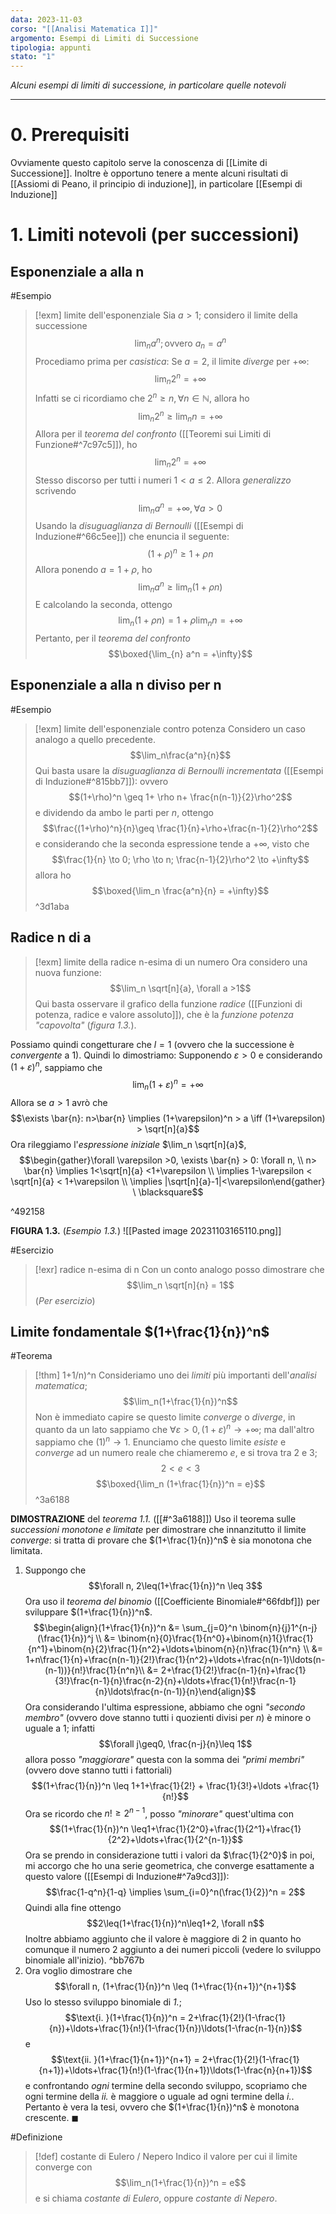 ```yaml
---
data: 2023-11-03
corso: "[[Analisi Matematica I]]"
argomento: Esempi di Limiti di Successione
tipologia: appunti
stato: "1"
---
```

*Alcuni esempi di limiti di successione, in particolare quelle notevoli*
- - -
# 0. Prerequisiti
Ovviamente questo capitolo serve la conoscenza di [[Limite di Successione]]. 
Inoltre è opportuno tenere a mente alcuni risultati di [[Assiomi di Peano, il principio di induzione]], in particolare [[Esempi di Induzione]]
# 1. Limiti notevoli (per successioni)
## Esponenziale a alla n
#Esempio 
> [!exm] limite dell'esponenziale
Sia $a > 1$; considero il limite della successione $$\lim_n a^n; \text{ovvero }a_n = a^n$$
Procediamo prima per *casistica*:
Se $a=2$, il limite *diverge* per $+\infty$: $$\lim_n 2^n = +\infty$$Infatti se ci ricordiamo che $2^n \geq n, \forall n \in \mathbb{N}$, allora ho $$\lim_n 2^n \geq \lim_n n = +\infty$$Allora per il *teorema del confronto* ([[Teoremi sui Limiti di Funzione#^7c97c5]]), ho $$\lim_n 2^n = +\infty$$
Stesso discorso per tutti i numeri $1 < a \leq 2$.
Allora *generalizzo* scrivendo $$\lim_n a^n = +\infty, \forall a>0$$
Usando la *disuguaglianza di Bernoulli* ([[Esempi di Induzione#^66c5ee]]) che enuncia il seguente: $$(1+\rho)^n\geq 1+\rho n$$Allora ponendo $a= 1+\rho$, ho $$\lim_{n}a^n \geq \lim_{n}(1+\rho n)$$E calcolando la seconda, ottengo $$\lim_n(1+\rho n) = 1+\rho\lim_{n}n = +\infty$$
Pertanto, per il *teorema del confronto* $$\boxed{\lim_{n} a^n = +\infty}$$
## Esponenziale a alla n diviso per n
#Esempio 
> [!exm] limite dell'esponenziale contro potenza
Considero un caso analogo a quello precedente. 
$$\lim_n\frac{a^n}{n}$$
Qui basta usare la *disuguaglianza di Bernoulli incrementata* ([[Esempi di Induzione#^815bb7]]): ovvero $$(1+\rho)^n \geq 1+ \rho n+ \frac{n(n-1)}{2}\rho^2$$e dividendo da ambo le parti per $n$, ottengo $$\frac{(1+\rho)^n}{n}\geq \frac{1}{n}+\rho+\frac{n-1}{2}\rho^2$$e considerando che la seconda espressione tende a $+\infty$, visto che $$\frac{1}{n} \to 0; \rho \to n; \frac{n-1}{2}\rho^2 \to +\infty$$allora ho $$\boxed{\lim_n \frac{a^n}{n} = +\infty}$$ 
^3d1aba
## Radice n di a
> [!exm] limite della radice n-esima di un numero
Ora considero una nuova funzione: $$\lim_n \sqrt[n]{a}, \forall a >1$$
Qui basta osservare il grafico della funzione *radice* ([[Funzioni di potenza, radice e valore assoluto]]), che è la *funzione potenza* *"capovolta"* (*figura 1.3.*). 
>
Possiamo quindi congetturare che $l = 1$ (ovvero che la successione è *convergente* a $1$).
Quindi lo dimostriamo:
Supponendo $\varepsilon >0$ e considerando $(1+\varepsilon)^n$, sappiamo che $$\lim_n(1+\varepsilon)^n = +\infty$$Allora se $a>1$ avrò che $$\exists \bar{n}: n>\bar{n} \implies (1+\varepsilon)^n > a \iff (1+\varepsilon) > \sqrt[n]{a}$$Ora rileggiamo l'*espressione iniziale* $\lim_n \sqrt[n]{a}$, $$\begin{gather}\forall \varepsilon >0, \exists \bar{n} > 0: \forall n, \\ n> \bar{n} \implies 1<\sqrt[n]{a} <1+\varepsilon \\ \implies 1-\varepsilon < \sqrt[n]{a} < 1+\varepsilon \\ \implies |\sqrt[n]{a}-1|<\varepsilon\end{gather} \ \blacksquare$$

^492158

**FIGURA 1.3.** (*Esempio 1.3.*)
![[Pasted image 20231103165110.png]]

#Esercizio 
> [!exr] radice n-esima di n
Con un conto analogo posso dimostrare che $$\lim_n \sqrt[n]{n} = 1$$(*Per esercizio*)

## Limite fondamentale $(1+\frac{1}{n})^n$
 #Teorema 
> [!thm] 1+1/n)^n
Consideriamo uno dei *limiti* più importanti dell'*analisi matematica*; $$\lim_n(1+\frac{1}{n})^n$$Non è immediato capire se questo limite *converge* o *diverge*, in quanto da un lato sappiamo che $\forall \varepsilon >0, (1+\varepsilon)^n \to +\infty$; ma dall'altro sappiamo che $(1)^n \to 1$.
Enunciamo che questo limite *esiste* e *converge* ad un numero reale che chiameremo $e$, e si trova tra $2$ e $3$; $$2 < e < 3$$
$$\boxed{\lim_n (1+\frac{1}{n})^n = e}$$
^3a6188

**DIMOSTRAZIONE** del *teorema 1.1.* ([[#^3a6188]]) 
Uso il teorema sulle *successioni monotone e limitate* per dimostrare che innanzitutto il limite *converge*: si tratta di provare che $(1+\frac{1}{n})^n$ è sia monotona che limitata.
1. Suppongo che $$\forall n, 2\leq(1+\frac{1}{n})^n \leq 3$$
   Ora uso il *teorema del binomio* ([[Coefficiente Binomiale#^66fdbf]]) per sviluppare $(1+\frac{1}{n})^n$. $$\begin{align}(1+\frac{1}{n})^n &= \sum_{j=0}^n \binom{n}{j}1^{n-j}(\frac{1}{n})^j \\ &= \binom{n}{0}\frac{1}{n^0}+\binom{n}1{}\frac{1}{n^1}+\binom{n}{2}\frac{1}{n^2}+\ldots+\binom{n}{n}\frac{1}{n^n} \\ &= 1+n\frac{1}{n}+\frac{n(n-1)}{2!}\frac{1}{n^2}+\ldots+\frac{n(n-1)\ldots(n-(n-1))}{n!}\frac{1}{n^n}\\ &= 2+\frac{1}{2!}\frac{n-1}{n}+\frac{1}{3!}\frac{n-1}{n}\frac{n-2}{n}+\ldots+\frac{1}{n!}\frac{n-1}{n}\ldots\frac{n-(n-1)}{n}\end{align}$$Ora considerando l'ultima espressione, abbiamo che ogni *"secondo membro"* (ovvero dove stanno tutti i quozienti divisi per $n$) è minore o uguale a $1$; infatti $$\forall j\geq0, \frac{n-j}{n}\leq 1$$allora posso *"maggiorare"* questa con la somma dei *"primi membri"* (ovvero dove stanno tutti i fattoriali) $$(1+\frac{1}{n})^n \leq 1+1+\frac{1}{2!} + \frac{1}{3!}+\ldots +\frac{1}{n!}$$Ora se ricordo che $n! \geq 2^{n-1}$, posso *"minorare"* quest'ultima con $$(1+\frac{1}{n})^n \leq1+\frac{1}{2^0}+\frac{1}{2^1}+\frac{1}{2^2}+\ldots+\frac{1}{2^{n-1}}$$Ora se prendo in considerazione tutti i valori da $\frac{1}{2^0}$ in poi, mi accorgo che ho una serie geometrica, che converge esattamente a questo valore ([[Esempi di Induzione#^7a9cd3]]): $$\frac{1-q^n}{1-q} \implies \sum_{i=0}^n(\frac{1}{2})^n = 2$$Quindi alla fine ottengo $$2\leq(1+\frac{1}{n})^n\leq1+2, \forall n$$Inoltre abbiamo aggiunto che il valore è maggiore di $2$ in quanto ho comunque il numero $2$ aggiunto a dei numeri piccoli (vedere lo sviluppo binomiale all'inizio). ^bb767b
2. Ora voglio dimostrare che $$\forall n, (1+\frac{1}{n})^n \leq (1+\frac{1}{n+1})^{n+1}$$
   Uso lo stesso sviluppo binomiale di *1.*; $$\text{i. }(1+\frac{1}{n})^n = 2+\frac{1}{2!}(1-\frac{1}{n})+\ldots+\frac{1}{n!}(1-\frac{1}{n})\ldots(1-\frac{n-1}{n})$$e $$\text{ii. }(1+\frac{1}{n+1})^{n+1} = 2+\frac{1}{2!}(1-\frac{1}{n+1})+\ldots+\frac{1}{n!}(1-\frac{1}{n+1})\ldots(1-\frac{n}{n+1})$$e confrontando *ogni* termine della secondo sviluppo, scopriamo che ogni termine della *ii.* è maggiore o uguale ad ogni termine della *i.*. Pertanto è vera la tesi, ovvero che $(1+\frac{1}{n})^n$ è monotona crescente. $\blacksquare$

#Definizione 
> [!def] costante di Eulero / Nepero
Indico il valore per cui il limite converge con $$\lim_n(1+\frac{1}{n})^n = e$$e si chiama *costante di Eulero*, oppure *costante di Nepero*. 
